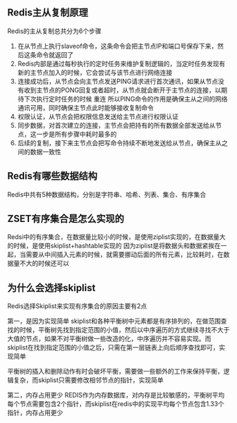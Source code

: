 ## Redis主从复制原理
Redis的主从复制总共分为6个步骤
1. 在从节点上执行slaveof命令，这条命令会把主节点IP和端口号保存下来，然后这条命令就返回了
2. Redis内部是通过每秒执行的定时任务来维护复制逻辑的，当定时任务发现有新的主节点加入的时候，它会尝试与该节点进行网络连接
3. 连接成功后，从节点会向主节点发送PING请求进行首次通讯，如果从节点没有收到主节点的PONG回复或者超时，从节点就会断开于主节点的连接，以期待下次执行定时任务的时候
重连
   所以PING命令的作用是确保主从之间的网络通讯可用，同时确保主节点此时能够接收复制命令
4. 权限认证，从节点会把权限信息发送给主节点进行权限认证
5. 同步数据，对首次建立的连接，主节点会把持有的所有数据全部发送给从节点，这一步是所有步骤中耗时最多的
6. 后续的复制，接下来主节点会把写命令持续不断地发送给从节点，确保主从之间的数据一致性


## Redis有哪些数据结构
Redis中共有5种数据结构，分别是字符串、哈希、列表、集合、有序集合

## ZSET有序集合是怎么实现的
Redsi中的有序集合，在数据量比较小的时候，是使用ziplist实现的，在数据量大的时候，是使用skiplist+hashtable实现的
因为ziplist是将数据头和数据紧挨在一起，当需要从中间插入元素的时候，就需要挪动后面的所有元素，比较耗时，在数据量不大的时候还可以

## 为什么会选择skiplist
Redis选择Skiplist来实现有序集合的原因主要有2点

第一，是因为实现简单
skiplist和各种平衡树中元素都是有序排列的，在做范围查找的时候，平衡树先找到指定范围的小值，然后以中序遍历的方式继续寻找不大于大值的节点，如果不对平衡树做一些改造的化，中序遍历并不容易实现。而skiplist在找到指定范围的小值之后，只需在第一层链表上向后顺序查找即可，实现简单

平衡树的插入和删除动作有时会破坏平衡，需要做一些额外的工作来保持平衡，逻辑复杂，而skiplist只需要修改相邻节点的指针，实现简单

第二，内存占用更少
REDIS作为内存数据库，对内存是比较敏感的，平衡树平均每个节点需要包含2个指针，而skiplist在redis中的实现平均每个节点包含1.33个指针，内存占用更少
